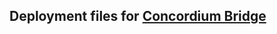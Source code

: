## Deployment files for [Concordium Bridge](https://hub.docker.com/r/concordiumtech/concordium-bridge)